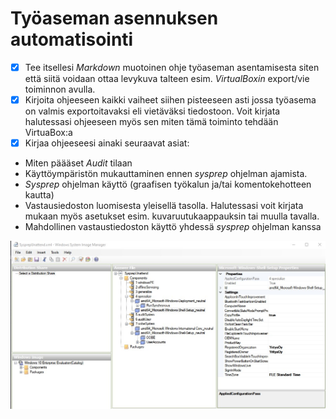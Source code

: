 # Työaseman asennuksen automatisointi  

- [x] Tee itsellesi *Markdown* muotoinen ohje työaseman asentamisesta siten että siitä voidaan ottaa levykuva talteen esim. *VirtualBoxin* export/vie toiminnon avulla.  
- [x] Kirjoita ohjeeseen kaikki vaiheet siihen pisteeseen asti jossa työasema on valmis exportoitavaksi eli vietäväksi tiedostoon. Voit kirjata halutessasi ohjeeseen myös sen miten tämä toiminto tehdään VirtuaBox:a  
- [x] Kirjaa ohjeeseesi ainaki seuraavat asiat: 
* Miten päääset *Audit* tilaan
* Käyttöympäristön mukauttaminen ennen *sysprep* ohjelman ajamista.
* *Sysprep* ohjelman käyttö (graafisen työkalun ja/tai komentokehotteen kautta)
* Vastausiedoston luomisesta yleisellä tasolla. Halutessasi voit kirjata mukaan myös asetukset esim. kuvaruutukaappauksin tai muulla tavalla.
* Mahdollinen vastaustiedoston käyttö yhdessä *sysprep* ohjelman kanssa   

![WSIM](wsim.jpg)
